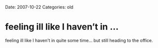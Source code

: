 Date: 2007-10-22
Categories: old

# feeling ill like I haven’t in …

feeling ill like I haven't in quite some time... but still heading to the office.
